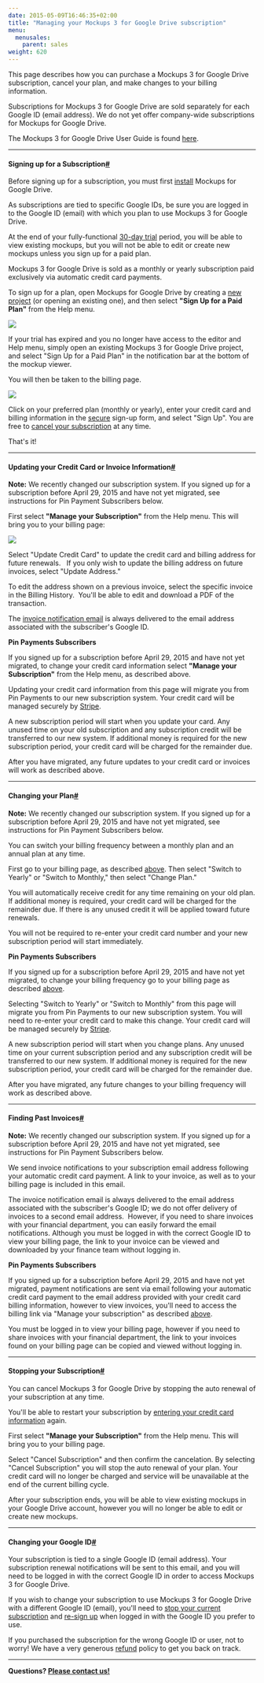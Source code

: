```yaml
---
date: 2015-05-09T16:46:35+02:00
title: "Managing your Mockups 3 for Google Drive subscription"
menu:
  menusales:
    parent: sales
weight: 620
---
```


This page describes how you can purchase a Mockups 3 for Google Drive subscription, cancel your plan, and make changes to your billing information.

Subscriptions for Mockups 3 for Google Drive are sold separately for each Google ID (email address). We do not yet offer company-wide subscriptions for Mockups for Google Drive.

The Mockups 3 for Google Drive User Guide is found [here](https://docs.balsamiq.com/google-drive/user-guide/).

* * *

#### Signing up for a Subscription[#](#signingup)

Before signing up for a subscription, you must first [install](https://docs.balsamiq.com/google-drive/user-guide/#installation) Mockups for Google Drive.

As subscriptions are tied to specific Google IDs, be sure you are logged in to the Google ID (email) with which you plan to use Mockups 3 for Google Drive.

At the end of your fully-functional [30-day trial](http://support.balsamiq.com/customer/portal/articles/127496) period, you will be able to view existing mockups, but you will not be able to edit or create new mockups unless you sign up for a paid plan.

Mockups 3 for Google Drive is sold as a monthly or yearly subscription paid exclusively via automatic credit card payments.

To sign up for a plan, open Mockups for Google Drive by creating a [new project](https://docs.balsamiq.com/google-drive/user-guide/#creating-a-new-project) (or opening an existing one), and then select **"Sign Up for a Paid Plan"** from the Help menu.

![](http://media.balsamiq.com/img/support/docs/gdrive/userguide/help_signup.png)

If your trial has expired and you no longer have access to the editor and Help menu, simply open an existing Mockups 3 for Google Drive project, and select "Sign Up for a Paid Plan" in the notification bar at the bottom of the mockup viewer.

You will then be taken to the billing page.

![](http://media.balsamiq.com/img/support/docs/gdrive/userguide/gdrive_billing_signup.png)

Click on your preferred plan (monthly or yearly), enter your credit card and billing information in the [secure](http://support.balsamiq.com/customer/portal/articles/1629092) sign-up form, and select "Sign Up". You are free to [cancel your subscription](http://support.balsamiq.com/customer/portal/articles/1550556#stopplan) at any time.

That's it!

* * *

#### Updating your Credit Card or Invoice Information[#](#updateccinfo)

**Note:** We recently changed our subscription system. If you signed up for a subscription before April 29, 2015 and have not yet migrated, see instructions for Pin Payment Subscribers below.

First select **"Manage your Subscription"** from the Help menu. This will bring you to your billing page:

![](http://media.balsamiq.com/img/support/docs/gdrive/userguide/gdrive_billing_active.png)

Select "Update Credit Card" to update the credit card and billing address for future renewals.   If you only wish to update the billing address on future invoices, select "Update Address." 

To edit the address shown on a previous invoice, select the specific invoice in the Billing History.  You'll be able to edit and download a PDF of the transaction.

The [invoice notification email](http://support.balsamiq.com/customer/portal/articles/1550556-managing-your-mockups-3-for-google-drive-subscription#invoice) is always delivered to the email address associated with the subscriber's Google ID.

**Pin Payments Subscribers**

If you signed up for a subscription before April 29, 2015 and have not yet migrated, to change your credit card information select **"Manage your Subscription"** from the Help menu, as described above.

Updating your credit card information from this page will migrate you from Pin Payments to our new subscription system. Your credit card will be managed securely by [Stripe](http://support.balsamiq.com/customer/portal/articles/1629092).

A new subscription period will start when you update your card. Any unused time on your old subscription and any subscription credit will be transferred to our new system. If additional money is required for the new subscription period, your credit card will be charged for the remainder due.

After you have migrated, any future updates to your credit card or invoices will work as described above.

* * *

#### Changing your Plan[#](#changeplan)

**Note:** We recently changed our subscription system. If you signed up for a subscription before April 29, 2015 and have not yet migrated, see instructions for Pin Payment Subscribers below.

You can switch your billing frequency between a monthly plan and an annual plan at any time.

First go to your billing page, as described [above](http://support.balsamiq.com/customer/portal/articles/1550556-managing-your-mockups-for-google-drive-subscription#updateccinfo). Then select "Switch to Yearly" or "Switch to Monthly," then select "Change Plan."

You will automatically receive credit for any time remaining on your old plan. If additional money is required, your credit card will be charged for the remainder due. If there is any unused credit it will be applied toward future renewals.

You will not be required to re-enter your credit card number and your new subscription period will start immediately.

**Pin Payments Subscribers**

If you signed up for a subscription before April 29, 2015 and have not yet migrated, to change your billing frequency go to your billing page as described [above](http://support.balsamiq.com/customer/portal/articles/1550556-managing-your-mockups-for-google-drive-subscription#updateccinfo).

Selecting "Switch to Yearly" or "Switch to Monthly" from this page will migrate you from Pin Payments to our new subscription system. You will need to re-enter your credit card to make this change. Your credit card will be managed securely by [Stripe](http://support.balsamiq.com/customer/portal/articles/1629092).

A new subscription period will start when you change plans. Any unused time on your current subscription period and any subscription credit will be transferred to our new system. If additional money is required for the new subscription period, your credit card will be charged for the remainder due.

After you have migrated, any future changes to your billing frequency will work as described above.

* * *

#### Finding Past Invoices[#](#invoice)

**Note:** We recently changed our subscription system. If you signed up for a subscription before April 29, 2015 and have not yet migrated, see instructions for Pin Payment Subscribers below.

We send invoice notifications to your subscription email address following your automatic credit card payment. A link to your invoice, as well as to your billing page is included in this email.

The invoice notification email is always delivered to the email address associated with the subscriber's Google ID; we do not offer delivery of invoices to a second email address.  However, if you need to share invoices with your financial department, you can easily forward the email notifications. Although you must be logged in with the correct Google ID to view your billing page, the link to your invoice can be viewed and downloaded by your finance team without logging in. 

**Pin Payments Subscribers**

If you signed up for a subscription before April 29, 2015 and have not yet migrated, payment notifications are sent via email following your automatic credit card payment to the email address provided with your credit card billing information, however to view invoices, you'll need to access the billing link via "Manage your subscription" as described [above](http://support.balsamiq.com/customer/portal/articles/1550556#updateccinfo).

You must be logged in to view your billing page, however if you need to share invoices with your financial department, the link to your invoices found on your billing page can be copied and viewed without logging in.

* * *

#### Stopping your Subscription[#](#stopplan)

You can cancel Mockups 3 for Google Drive by stopping the auto renewal of your subscription at any time.

You'll be able to restart your subscription by [entering your credit card information](http://support.balsamiq.com/customer/portal/articles/1550556#signingup) again.

First select **"Manage your Subscription"** from the Help menu. This will bring you to your billing page.

Select "Cancel Subscription" and then confirm the cancelation. By selecting "Cancel Subscription" you will stop the auto renewal of your plan. Your credit card will no longer be charged and service will be unavailable at the end of the current billing cycle.

After your subscription ends, you will be able to view existing mockups in your Google Drive account, however you will no longer be able to edit or create new mockups.

* * *

#### Changing your Google ID[#](#changeid)

Your subscription is tied to a single Google ID (email address). Your subscription renewal notifications will be sent to this email, and you will need to be logged in with the correct Google ID in order to access Mockups 3 for Google Drive.

If you wish to change your subscription to use Mockups 3 for Google Drive with a different Google ID (email), you'll need to [stop your current subscription](http://support.balsamiq.com/customer/portal/articles/1550556-managing-your-mockups-for-google-drive-subscription#stopplan) and [re-sign up](http://support.balsamiq.com/customer/portal/articles/1550556-managing-your-mockups-for-google-drive-subscription#signingup) when logged in with the Google ID you prefer to use.

If you purchased the subscription for the wrong Google ID or user, not to worry! We have a very generous [refund](http://support.balsamiq.com/customer/portal/articles/127497) policy to get you back on track.

* * *

​**Questions? [Please contact us!](mailto:sales@balsamiq.com?subject=I%20have%20questions%20regarding%20my%20Mockups%20for%20Google%20Drive%20Subscription)**